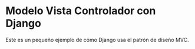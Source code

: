 # Modelo Vista Controlador con Django
Este es un pequeño ejemplo de cómo Django usa el patrón de diseño MVC.
